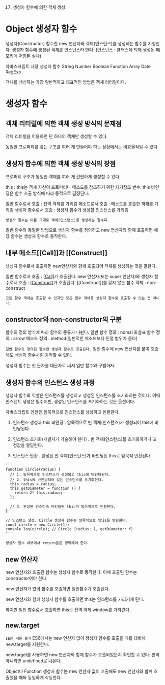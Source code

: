 17. 생성자 함수에 의한 객체 생성

# Object 생성자 함수
생성자(Constructor) 함수란 new 연산자와 객체(인스턴스)를 생성하는 함수를 지칭한다. 생성자 함수에 생성된 객체를 인스턴스라 한다. (인스턴스 : 클래스에 의해 생성된 메모리에 저장된 실체)


자바스크립트 내장 생성자 함수
String
Number
Boolean
Function
Array
Date
RegExp

객체를 생성하는 가장 일반적이고 대표적인 방법은 객체 리터럴이다.


# 생성자 함수

  ## 객체 리터럴에 의한 객체 생성 방식의 문제점
  객체 리터럴을 이용하면 단 하나의 객체만 생성할 수 있다. 

  동일한 프로퍼티를 갖는 구조를 여러 개 만들어야 하는 상황에서는 비효율적일 수 있다.


  ## 생성자 함수에 의한 객체 생성 방식의 장점
  프로퍼티 구조가 동일한 객체를 여러 개 간편하게 생성할 수 있다.

  this : this는 객체 자신이 프로퍼티나 메소드를 참조하기 위한 자기참조 변수. this 바인딩은 함수 호출 방식에 따라 동적으로 결정된다.

  일반 함수로서 호출 : 전역 객체를 가리킴
  메소드로서 호출 : 메소드를 호출한 객체를 가리킴
  생성자 함수로서 호출 : 생성자 함수가 생성할 인스턴스를 가리킴

  `생성자 함수는 이름 그대로 객체(인스턴스)를 생성하는 함수다.`

  일반 함수와 동일한 방법으로 생성자 함수를 정의하고 new 연산자와 함께 호출하면 해당 함수는 생성자 함수로 동작한다.


  ## 내부 메소드[[Call]]과 [[Construct]]
  생성자 함수로서 호출하면 new연산자와 함께 호출되어 객체를 생성하는 것을 말한다.

  일반 함수로서 호출 : [[Call]](callable)가 호출된다.
  new 연산자(또는 super 연산자)와 생성자 함수로서 호출 : [[Construct]](constructor)가 호출된다.
  [[Construct]]를 갖지 않는 함수 객체 : non-construct

  `모든 함수 객체는 호출할 수 있지만 모든 함수 객체를 생성자 함수로 호출할 수 있는 건 아니다.`


  ## constructor와 non-constructor의 구분
  함수의 정의 방식에 따라 함수의 종류가 나뉜다.
  일반 함수 정의 : nomal
  화살표 함수 정의 : arrow
  메소드 정의 : method(일반적인 메소드보다 인정 범위가 좁다)

  `일반 함수로 정의된 함수만 생성자 함수로 호출된다.`
  일반 함수에 new 연산자를 붙여 호출해도 생성자 함수처럼 동작할 수 있다.

  생성자 함수는 첫 문자를 대문자로 써서 일반 함수와 구별하자.


  ## 생성자 함수의 인스턴스 생성 과정
  생성자 함수의 역할은 인스턴스를 생성하고 생성된 인스턴스를 초기화하는 것이다. 이때 인스턴트 생성은 필수지만, 생성된 인스턴스를 초기화하는 것은 옵션이다.

  자바스크립트 엔진은 암묵적으로 인스턴스를 생성하고 반환한다.
  1. 인스턴스 생성과 this 바인딩
    . 암묵적으로 빈 객체(인스턴스)가 생성되어 this에 바인딩된다.

  2. 인스턴스 초기화(개발자가 기술해야 한다)
    . 빈 객체(인스턴스)를 초기화하거나 고정값을 할당한다.

  3. 인스턴스 반환
    . 완성된 빈 객체(인스턴스)가 바인딩된 this로 암묵적 반환된다.

    '''
    function Circle(radius) {
      // 1. 암묵적으로 인스턴스가 생성되고 this에 바인딩된다.
      // 2. this에 바인딩되어 있는 인스턴스를 초기화한다.
      this.radius = radius;
      this.getDiameter = function () {
        return 2* this.radius;
      };

      // 3. 완성된 인스턴슥 바인딩된 this가 암묵적으로 반환된다.
    }

    // 인스턴스 생성. Circle 생성자 함수는 암묵적으로 this를 반환한다.
    const circle = new Circle(1);
    console.log(circle); // Circle {radius: 1, getDiameter: f}
    '''  

  `생성자 함수 내부에서 return문은 생략해야 한다.    `    


  ## new 연산자
  new 연산자와 호출된 함수는 생성자 함수로 동작한다.
  이때 호출된 함수는 constructor여야 한다.

  new 연산자가 없이 함수를 호출하면 일반함수가 호출된다.

  new 연산자와 함께 생성자 함수를 호출하면 this는 인스턴스를 가리키게 된다.

  하지만 일반 함수로서 호출하면 this는 전역 객체 window를 가리킨다.


  ## new.target 
  `IE는 지원 불가`
  ES6에서는 new 연산자 없이 생성자 함수를 호출을 때를 대비해 new.target를 지원한다. 

  new.target를 사용하면 new 연산자와 함께 함수가 호출되었는지 확인할 수 있다. 만약 아니라면 undefined로 나온다.

  Object나 Function 생성자 함수는 new 연산자 없이 호출해도 new 연산자와 함께 호출했을 때와 동일하게 작동한다.









